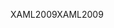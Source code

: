 <span data-ttu-id="b43be-101">XAML2009</span><span class="sxs-lookup"><span data-stu-id="b43be-101">XAML2009</span></span>